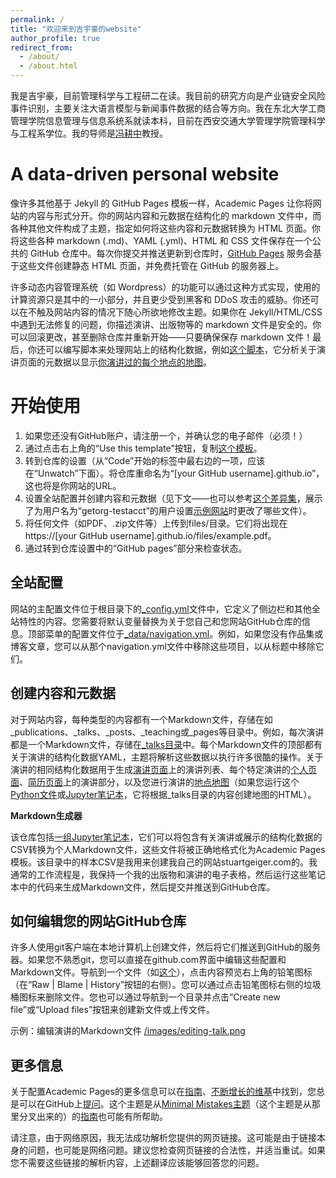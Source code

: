 ```yaml
---
permalink: /
title: "欢迎来到吉宇豪的website"
author_profile: true
redirect_from: 
  - /about/
  - /about.html
---
```


我是吉宇豪，目前管理科学与工程研二在读。我目前的研究方向是产业链安全风险事件识别，主要关注大语言模型与新闻事件数据的结合等方向。我在东北大学工商管理学院信息管理与信息系统系就读本科，目前在西安交通大学管理学院管理科学与工程系学位。我的导师是[冯耕中](https://som.xjtu.edu.cn/info/1712/11864.htm)教授。

A data-driven personal website
======
像许多其他基于 Jekyll 的 GitHub Pages 模板一样，Academic Pages 让你将网站的内容与形式分开。你的网站内容和元数据在结构化的 markdown 文件中，而各种其他文件构成了主题，指定如何将这些内容和元数据转换为 HTML 页面。你将这些各种 markdown (.md)、YAML (.yml)、HTML 和 CSS 文件保存在一个公共的 GitHub 仓库中。每次你提交并推送更新到仓库时，[GitHub Pages](https://pages.github.com/) 服务会基于这些文件创建静态 HTML 页面，并免费托管在 GitHub 的服务器上。

许多动态内容管理系统（如 Wordpress）的功能可以通过这种方式实现，使用的计算资源只是其中的一小部分，并且更少受到黑客和 DDoS 攻击的威胁。你还可以在不触及网站内容的情况下随心所欲地修改主题。如果你在 Jekyll/HTML/CSS 中遇到无法修复的问题，你描述演讲、出版物等的 markdown 文件是安全的。你可以回滚更改，甚至删除仓库并重新开始——只要确保保存 markdown 文件！最后，你还可以编写脚本来处理网站上的结构化数据，例如[这个脚本](https://github.com/academicpages/academicpages.github.io/blob/master/talkmap.ipynb)，它分析关于演讲页面的元数据以显示[你演讲过的每个地点的地图](https://academicpages.github.io/talkmap.html)。

# 开始使用

1. 如果您还没有GitHub账户，请注册一个，并确认您的电子邮件（必须！）
2. 通过点击右上角的“Use this template”按钮，复制[这个模板](https://github.com/academicpages/academicpages.github.io)。
3. 转到仓库的设置（从“Code”开始的标签中最右边的一项，应该在“Unwatch”下面）。将仓库重命名为“[your GitHub username].github.io”，这也将是你网站的URL。
4. 设置全站配置并创建内容和元数据（见下文——也可以参考[这个差异集](http://archive.is/3TPas)，展示了为用户名为“getorg-testacct”的用户设置[示例网站](https://getorg-testacct.github.io/)时更改了哪些文件）。
5. 将任何文件（如PDF、.zip文件等）上传到files/目录。它们将出现在https://[your GitHub username].github.io/files/example.pdf。
6. 通过转到仓库设置中的“GitHub pages”部分来检查状态。

## 全站配置

网站的主配置文件位于根目录下的[_config.yml](https://github.com/academicpages/academicpages.github.io/blob/master/_config.yml)文件中，它定义了侧边栏和其他全站特性的内容。您需要将默认变量替换为关于您自己和您网站GitHub仓库的信息。顶部菜单的配置文件位于[_data/navigation.yml](https://github.com/academicpages/academicpages.github.io/blob/master/_data/navigation.yml)。例如，如果您没有作品集或博客文章，您可以从那个navigation.yml文件中移除这些项目，以从标题中移除它们。

## 创建内容和元数据

对于网站内容，每种类型的内容都有一个Markdown文件，存储在如_publications、_talks、_posts、_teaching或_pages等目录中。例如，每次演讲都是一个Markdown文件，存储在[_talks目录](https://github.com/academicpages/academicpages.github.io/tree/master/_talks)中。每个Markdown文件的顶部都有关于演讲的结构化数据YAML，主题将解析这些数据以执行许多很酷的操作。关于演讲的相同结构化数据用于生成[演讲页面](https://academicpages.github.io/talks)上的演讲列表、每个特定演讲的[个人页面](https://academicpages.github.io/talks/2012-03-01-talk-1)、[简历页面](https://academicpages.github.io/cv)上的演讲部分，以及您进行演讲的[地点地图](https://academicpages.github.io/talkmap.html)（如果您运行这个[Python文件](https://github.com/academicpages/academicpages.github.io/blob/master/talkmap.py)或[Jupyter笔记本](https://github.com/academicpages/academicpages.github.io/blob/master/talkmap.ipynb)，它将根据_talks目录的内容创建地图的HTML）。

**Markdown生成器**

该仓库包括[一组Jupyter笔记本](https://github.com/academicpages/academicpages.github.io/tree/master/markdown_generator)，它们可以将包含有关演讲或展示的结构化数据的CSV转换为个人Markdown文件，这些文件将被正确地格式化为Academic Pages模板。该目录中的样本CSV是我用来创建我自己的网站stuartgeiger.com的。我通常的工作流程是，我保持一个我的出版物和演讲的电子表格，然后运行这些笔记本中的代码来生成Markdown文件，然后提交并推送到GitHub仓库。

## 如何编辑您的网站GitHub仓库

许多人使用git客户端在本地计算机上创建文件，然后将它们推送到GitHub的服务器。如果您不熟悉git，您可以直接在github.com界面中编辑这些配置和Markdown文件。导航到一个文件（如[这个](https://github.com/academicpages/academicpages.github.io/blob/master/_talks/2012-03-01-talk-1.md)），点击内容预览右上角的铅笔图标（在“Raw | Blame | History”按钮的右侧）。您可以通过点击铅笔图标右侧的垃圾桶图标来删除文件。您也可以通过导航到一个目录并点击“Create new file”或“Upload files”按钮来创建新文件或上传文件。

示例：编辑演讲的Markdown文件 [/images/editing-talk.png](https://kimi.moonshot.cn/images/editing-talk.png)

## 更多信息

关于配置Academic Pages的更多信息可以在[指南](https://academicpages.github.io/markdown/)、[不断增长的维基](https://github.com/academicpages/academicpages.github.io/wiki)中找到，您总是可以在GitHub上[提问](https://github.com/academicpages/academicpages.github.io/discussions)。这个主题是从[Minimal Mistakes主题](https://mmistakes.github.io/minimal-mistakes/docs/configuration/)（这个主题是从那里分叉出来的）的[指南](https://mmistakes.github.io/minimal-mistakes/docs/configuration/)也可能有所帮助。

请注意，由于网络原因，我无法成功解析您提供的网页链接。这可能是由于链接本身的问题，也可能是网络问题。建议您检查网页链接的合法性，并适当重试。如果您不需要这些链接的解析内容，上述翻译应该能够回答您的问题。
